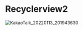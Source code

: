 # Recyclerview2
![KakaoTalk_20220113_201943630](https://user-images.githubusercontent.com/85674271/149321634-81d5b642-db35-4ba4-9caf-d4d832c19836.jpg)
